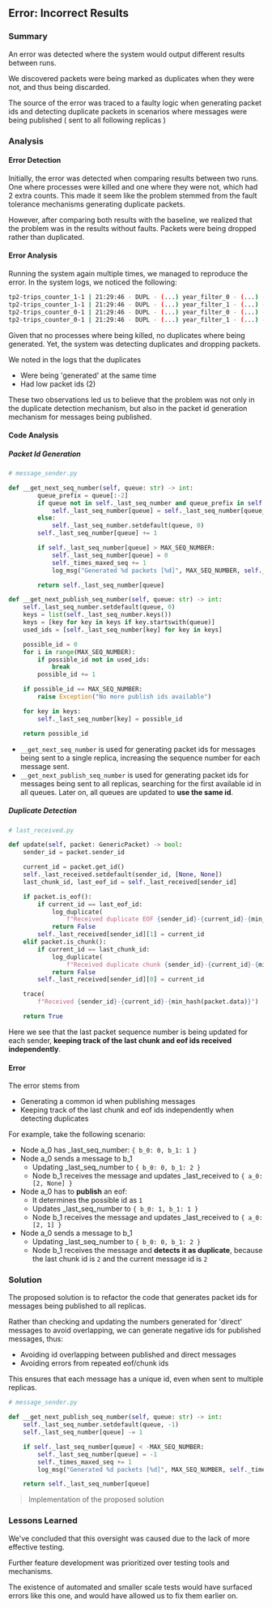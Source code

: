 ## Error: Incorrect Results

### Summary

An error was detected where the system would output different results between runs.

We discovered packets were being marked as duplicates when they were not, and thus being discarded.

The source of the error was traced to a faulty logic when generating packet ids and detecting duplicate packets in scenarios where messages were being published ( sent to all following replicas )

### Analysis

#### Error Detection

Initially, the error was detected when comparing results between two runs.
One where processes were killed and one where they were not, which had 2 extra counts.
This made it seem like the problem stemmed from the fault tolerance mechanisms generating duplicate packets.

However, after comparing both results with the baseline, we realized that the problem was in the results without faults. Packets were being dropped rather than duplicated.

#### Error Analysis

Running the system again multiple times, we managed to reproduce the error.
In the system logs, we noticed the following:
```bash
tp2-trips_counter_1-1 | 21:29:46 - DUPL - (...) year_filter_0 - (...) - 2
tp2-trips_counter_1-1 | 21:29:46 - DUPL - (...) year_filter_1 - (...) - 2
tp2-trips_counter_0-1 | 21:29:46 - DUPL - (...) year_filter_0 - (...) - 2
tp2-trips_counter_0-1 | 21:29:46 - DUPL - (...) year_filter_1 - (...) - 2
```

Given that no processes where being killed, no duplicates where being generated.
Yet, the system was detecting duplicates and dropping packets.

We noted in the logs that the duplicates
- Were being 'generated' at the same time
- Had low packet ids (2)

These two observations led us to believe that the problem was not only in the duplicate detection mechanism, but also in the packet id generation mechanism for messages being published.

#### Code Analysis

##### Packet Id Generation

```python
# message_sender.py

def __get_next_seq_number(self, queue: str) -> int:
        queue_prefix = queue[:-2]
        if queue not in self._last_seq_number and queue_prefix in self._last_seq_number:
            self._last_seq_number[queue] = self._last_seq_number[queue_prefix]
        else:
            self._last_seq_number.setdefault(queue, 0)
        self._last_seq_number[queue] += 1

        if self._last_seq_number[queue] > MAX_SEQ_NUMBER:
            self._last_seq_number[queue] = 0
            self._times_maxed_seq += 1
            log_msg("Generated %d packets [%d]", MAX_SEQ_NUMBER, self._times_maxed_seq)

        return self._last_seq_number[queue]

def __get_next_publish_seq_number(self, queue: str) -> int:
    self._last_seq_number.setdefault(queue, 0)
    keys = list(self._last_seq_number.keys())
    keys = [key for key in keys if key.startswith(queue)]
    used_ids = [self._last_seq_number[key] for key in keys]

    possible_id = 0
    for i in range(MAX_SEQ_NUMBER):
        if possible_id not in used_ids:
            break
        possible_id += 1

    if possible_id == MAX_SEQ_NUMBER:
        raise Exception("No more publish ids available")

    for key in keys:
        self._last_seq_number[key] = possible_id

    return possible_id
```

- `__get_next_seq_number` is used for generating packet ids for messages being sent to a single replica, increasing the sequence number for each message sent.
- `__get_next_publish_seq_number` is used for generating packet ids for messages being sent to all replicas, searching for the first available id in all queues. Later on, all queues are updated to **use the same id**.


##### Duplicate Detection

```python
# last_received.py

def update(self, packet: GenericPacket) -> bool:
    sender_id = packet.sender_id

    current_id = packet.get_id()
    self._last_received.setdefault(sender_id, [None, None])
    last_chunk_id, last_eof_id = self._last_received[sender_id]

    if packet.is_eof():
        if current_id == last_eof_id:
            log_duplicate(
                f"Received duplicate EOF {sender_id}-{current_id}-{min_hash(packet.data)} - ignoring")
            return False
        self._last_received[sender_id][1] = current_id
    elif packet.is_chunk():
        if current_id == last_chunk_id:
            log_duplicate(
                f"Received duplicate chunk {sender_id}-{current_id}-{min_hash(packet.data)} - ignoring")
            return False
        self._last_received[sender_id][0] = current_id

    trace(
        f"Received {sender_id}-{current_id}-{min_hash(packet.data)}")

    return True
```

Here we see that the last packet sequence number is being updated for each sender, **keeping track of the last chunk and eof ids received independently**.

#### Error

The error stems from
- Generating a common id when publishing messages
- Keeping track of the last chunk and eof ids independently when detecting duplicates

For example, take the following scenario:
- Node a_0 has _last_seq_number: `{ b_0: 0, b_1: 1 }`
- Node a_0 sends a message to b_1
  - Updating _last_seq_number to `{ b_0: 0, b_1: 2 }`
  - Node b_1 receives the message and updates _last_received to `{ a_0: [2, None] }`
- Node a_0 has to **publish** an eof:
  - It determines the possible id as `1`
  - Updates _last_seq_number to `{ b_0: 1, b_1: 1 }`
  -  Node b_1 receives the message and updates _last_received to `{ a_0: [2, 1] }`
- Node a_0 sends a message to b_1
  - Updating _last_seq_number to `{ b_0: 0, b_1: 2 }`
  - Node b_1 receives the message and **detects it as duplicate**,
    because the last chunk id is `2` and the current message id is `2`

### Solution

The proposed solution is to refactor the code that generates packet ids for messages being published to all replicas.

Rather than checking and updating the numbers generated for 'direct' messages to avoid overlapping, we can generate negative ids for published messages, thus:
- Avoiding id overlapping between published and direct messages
- Avoiding errors from repeated eof/chunk ids

This ensures that each message has a unique id, even when sent to multiple replicas.

```python
# message_sender.py

def __get_next_publish_seq_number(self, queue: str) -> int:
    self._last_seq_number.setdefault(queue, -1)
    self._last_seq_number[queue] -= 1

    if self._last_seq_number[queue] < -MAX_SEQ_NUMBER:
        self._last_seq_number[queue] = -1
        self._times_maxed_seq += 1
        log_msg("Generated %d packets [%d]", MAX_SEQ_NUMBER, self._times_maxed_seq)

    return self._last_seq_number[queue]
```
> Implementation of the proposed solution

### Lessons Learned

We've concluded that this oversight was caused due to the lack of more effective testing.

Further feature development was prioritized over testing tools and mechanisms.

The existence of automated and smaller scale tests would have surfaced errors like this one, and would have allowed us to fix them earlier on.